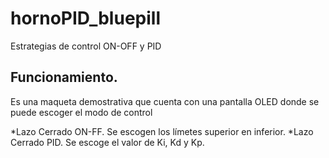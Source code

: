 # hornoPID_bluepill
Estrategias de control ON-OFF y PID

## Funcionamiento.

Es una maqueta demostrativa que cuenta con una pantalla OLED donde se puede escoger el modo de control

*Lazo Cerrado ON-FF. Se escogen los límetes superior en inferior.
*Lazo Cerrado PID. Se escoge el valor de Ki, Kd y Kp.
